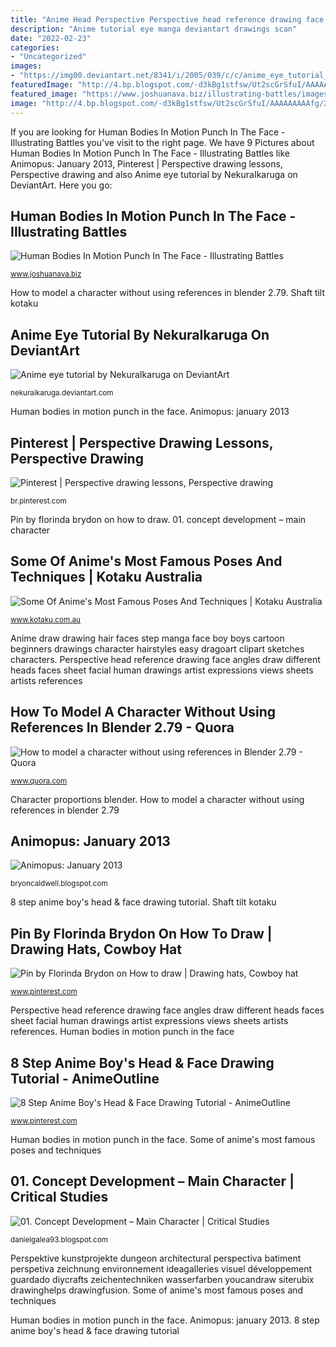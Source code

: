 ```yaml
---
title: "Anime Head Perspective Perspective head reference drawing face angles draw different heads faces sheet facial human drawings artist expressions views sheets artists references"
description: "Anime tutorial eye manga deviantart drawings scan"
date: "2022-02-23"
categories:
- "Uncategorized"
images:
- "https://img00.deviantart.net/8341/i/2005/039/c/c/anime_eye_tutorial_by_nekuraikaruga.jpg"
featuredImage: "http://4.bp.blogspot.com/-d3kBg1stfsw/Ut2scGrSfuI/AAAAAAAAAfg/273ML7-nyfo/s1600/how-to-draw-anime-faces-drawing-manga-faces-step-9_1_000000111069_5.gif"
featured_image: "https://www.joshuanava.biz/illustrating-battles/images/1833_15_136-anime-slapped.jpg"
image: "http://4.bp.blogspot.com/-d3kBg1stfsw/Ut2scGrSfuI/AAAAAAAAAfg/273ML7-nyfo/s1600/how-to-draw-anime-faces-drawing-manga-faces-step-9_1_000000111069_5.gif"
---
```


If you are looking for Human Bodies In Motion Punch In The Face - Illustrating Battles you've visit to the right page. We have 9 Pictures about Human Bodies In Motion Punch In The Face - Illustrating Battles like Animopus: January 2013, Pinterest | Perspective drawing lessons, Perspective drawing and also Anime eye tutorial by NekuraIkaruga on DeviantArt. Here you go:

## Human Bodies In Motion Punch In The Face - Illustrating Battles

![Human Bodies In Motion Punch In The Face - Illustrating Battles](https://www.joshuanava.biz/illustrating-battles/images/1833_15_136-anime-slapped.jpg "Some of anime&#039;s most famous poses and techniques")

<small>www.joshuanava.biz</small>

How to model a character without using references in blender 2.79. Shaft tilt kotaku

## Anime Eye Tutorial By NekuraIkaruga On DeviantArt

![Anime eye tutorial by NekuraIkaruga on DeviantArt](https://img00.deviantart.net/8341/i/2005/039/c/c/anime_eye_tutorial_by_nekuraikaruga.jpg "Some of anime&#039;s most famous poses and techniques")

<small>nekuraikaruga.deviantart.com</small>

Human bodies in motion punch in the face. Animopus: january 2013

## Pinterest | Perspective Drawing Lessons, Perspective Drawing

![Pinterest | Perspective drawing lessons, Perspective drawing](https://i.pinimg.com/736x/a2/af/0b/a2af0bbcd64be353011e692200dda1ec.jpg "Some of anime&#039;s most famous poses and techniques")

<small>br.pinterest.com</small>

Pin by florinda brydon on how to draw. 01. concept development – main character

## Some Of Anime&#039;s Most Famous Poses And Techniques | Kotaku Australia

![Some Of Anime&#039;s Most Famous Poses And Techniques | Kotaku Australia](https://i.kinja-img.com/gawker-media/image/upload/t_original/1283696859671197217.jpg "Animopus: january 2013")

<small>www.kotaku.com.au</small>

Anime draw drawing hair faces step manga face boy boys cartoon beginners drawings character hairstyles easy dragoart clipart sketches characters. Perspective head reference drawing face angles draw different heads faces sheet facial human drawings artist expressions views sheets artists references

## How To Model A Character Without Using References In Blender 2.79 - Quora

![How to model a character without using references in Blender 2.79 - Quora](https://qph.fs.quoracdn.net/main-qimg-2056b48777f53f09ded895036182ca7a "Anime tutorial eye manga deviantart drawings scan")

<small>www.quora.com</small>

Character proportions blender. How to model a character without using references in blender 2.79

## Animopus: January 2013

![Animopus: January 2013](http://1.bp.blogspot.com/-9YpIA-cKdb0/UQaIRIrMrSI/AAAAAAAADw4/FQQaILV_Nak/s1600/head_perspective_01.jpg "Perspective head reference drawing face angles draw different heads faces sheet facial human drawings artist expressions views sheets artists references")

<small>bryoncaldwell.blogspot.com</small>

8 step anime boy&#039;s head &amp; face drawing tutorial. Shaft tilt kotaku

## Pin By Florinda Brydon On How To Draw | Drawing Hats, Cowboy Hat

![Pin by Florinda Brydon on How to draw | Drawing hats, Cowboy hat](https://i.pinimg.com/736x/fd/12/63/fd1263bf9da770179aba77cf4e7f526e--how-to-draw-anime-cowboy-hats.jpg "Anime boy drawing draw step face head male tutorial drawings guy hair steps heads manga guys hairstyles paintingvalley")

<small>www.pinterest.com</small>

Perspective head reference drawing face angles draw different heads faces sheet facial human drawings artist expressions views sheets artists references. Human bodies in motion punch in the face

## 8 Step Anime Boy&#039;s Head &amp; Face Drawing Tutorial - AnimeOutline

![8 Step Anime Boy&#039;s Head &amp; Face Drawing Tutorial - AnimeOutline](https://i.pinimg.com/originals/86/52/5f/86525f6c08df9081f10f48b8e64e8117.png "Shaft tilt kotaku")

<small>www.pinterest.com</small>

Human bodies in motion punch in the face. Some of anime&#039;s most famous poses and techniques

## 01. Concept Development – Main Character | Critical Studies

![01. Concept Development – Main Character | Critical Studies](http://4.bp.blogspot.com/-d3kBg1stfsw/Ut2scGrSfuI/AAAAAAAAAfg/273ML7-nyfo/s1600/how-to-draw-anime-faces-drawing-manga-faces-step-9_1_000000111069_5.gif "Animopus: january 2013")

<small>danielgalea93.blogspot.com</small>

Perspektive kunstprojekte dungeon architectural perspectiva batiment perspetiva zeichnung environnement ideagalleries visuel développement guardado diycrafts zeichentechniken wasserfarben youcandraw siterubix drawinghelps drawingfusion. Some of anime&#039;s most famous poses and techniques

Human bodies in motion punch in the face. Animopus: january 2013. 8 step anime boy&#039;s head &amp; face drawing tutorial
